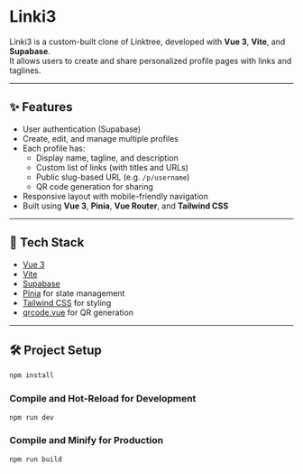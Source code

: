 # Linki3

Linki3 is a custom-built clone of Linktree, developed with **Vue 3**, **Vite**, and **Supabase**.  
It allows users to create and share personalized profile pages with links and taglines.

---

## ✨ Features

- User authentication (Supabase)
- Create, edit, and manage multiple profiles
- Each profile has:
  - Display name, tagline, and description
  - Custom list of links (with titles and URLs)
  - Public slug-based URL (e.g. `/p/username`)
  - QR code generation for sharing
- Responsive layout with mobile-friendly navigation
- Built using **Vue 3**, **Pinia**, **Vue Router**, and **Tailwind CSS**

---

## 🔧 Tech Stack

- [Vue 3](https://vuejs.org/)
- [Vite](https://vitejs.dev/)
- [Supabase](https://supabase.com/)
- [Pinia](https://pinia.vuejs.org/) for state management
- [Tailwind CSS](https://tailwindcss.com/) for styling
- [qrcode.vue](https://github.com/scopewu/qrcode.vue) for QR generation

---

## 🛠 Project Setup


```sh
npm install
```

### Compile and Hot-Reload for Development

```sh
npm run dev
```

### Compile and Minify for Production

```sh
npm run build
```
